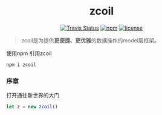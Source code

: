 <h1 align="center">zcoil</center></h3>

<p align="center">
  <a href="https://travis-ci.org/channg/zcoil"><img alt="Travis Status" src="https://img.shields.io/travis/channg/zcoil/master.svg?style=flat-square"></a>
  <a href="https://www.npmjs.com/package/zcoil"><img alt="npm" src="https://img.shields.io/npm/v/zcoil.svg?style=flat-square"></a>
  <a href="https://github.com/channg/zcoil/blob/master/LICENSE"><img alt="license" src="https://img.shields.io/github/license/channg/zcoil.svg?style=flat-square"></a>
</p>


>zcoil是为提供<strong>更便捷、更优雅</strong>的数据操作的model层框架。

<p>使用npm 引用zcoil</p>

```  
npm i zcoil
```
<h3>序章</h3>
<p>打开通往新世界的大门</p>



```javascript
let z = new zcoil()
```
